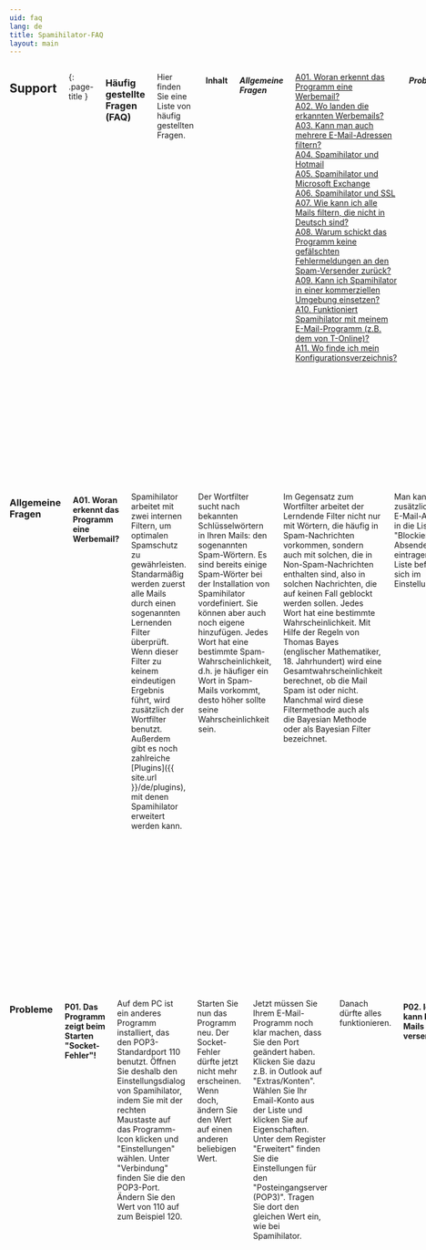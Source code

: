 ```yaml
---
uid: faq
lang: de
title: Spamihilator-FAQ
layout: main
---
```


<div class="row">
<div class="twelve columns" markdown="1">

## Support
{: .page-title }

### Häufig gestellte Fragen (FAQ)

Hier finden Sie eine Liste von häufig gestellten Fragen.

#### Inhalt

##### Allgemeine Fragen

[A01. Woran erkennt das Programm eine Werbemail?](#a01)  
[A02. Wo landen die erkannten Werbemails?](#a02)  
[A03. Kann man auch mehrere E-Mail-Adressen filtern?](#a03)  
[A04. Spamihilator und Hotmail](#a04)  
[A05. Spamihilator und Microsoft Exchange](#a05)  
[A06. Spamihilator und SSL](#a06)  
[A07. Wie kann ich alle Mails filtern, die nicht in Deutsch sind?](#a07)  
[A08. Warum schickt das Programm keine gefälschten Fehlermeldungen an den Spam-Versender zurück?](#a08)  
[A09. Kann ich Spamihilator in einer kommerziellen Umgebung einsetzen?](#a09)  
[A10. Funktioniert Spamihilator mit meinem E-Mail-Programm (z.B. dem von T-Online)?](#a10)  
[A11. Wo finde ich mein Konfigurationsverzeichnis?](#a11)  

##### Probleme

[P01. Das Programm zeigt beim Starten "Socket-Fehler"!](#p01)  
[P02. Ich kann keine Mails mehr versenden!](#p02)  
[P03. Ich kann keine E-Mails mehr empfangen!](#p03)  
[P04. Spamihilator filtert nichts](#p04)  
[P05. Ich habe eine Absender-Adresse zur Liste der blockierten Absender hinzugefügt. Wie kann ich sie dort wieder löschen?](#p05)  
[P06. Ich habe versehentlich den Papierkorb geleert. Wie kann ich eine Nachricht zurückholen?](#p06)  
[P07. Ich habe versehentlich eine Mail aus dem Trainingsbereich gelöscht. Wie kann ich sie zurückholen?](#p07)  

</div>
</div>

<div class="row">
<div class="twelve columns">
<hr>
</div>
</div>

<div class="row">
<div class="twelve columns" markdown="1">

### Allgemeine Fragen

#### <a id="a01"></a>A01. Woran erkennt das Programm eine Werbemail?

Spamihilator arbeitet mit zwei internen Filtern, um optimalen Spamschutz zu gewährleisten.
Standarmäßig werden zuerst alle Mails durch einen sogenannten Lernenden Filter überprüft. Wenn dieser
Filter zu keinem eindeutigen Ergebnis führt, wird zusätzlich der Wortfilter benutzt.
Außerdem gibt es noch zahlreiche [Plugins]({{ site.url }}/de/plugins), mit
denen Spamihilator erweitert werden kann.

Der Wortfilter sucht nach bekannten Schlüsselwörtern in Ihren Mails: den sogenannten Spam-Wörtern.
Es sind bereits einige Spam-Wörter bei der Installation von Spamihilator vordefiniert.
Sie können aber auch noch eigene hinzufügen. Jedes Wort hat eine bestimmte Spam-Wahrscheinlichkeit,
d.h. je häufiger ein Wort in Spam-Mails vorkommt, desto höher sollte seine Wahrscheinlichkeit sein.

Im Gegensatz zum Wortfilter arbeitet der Lerndende Filter nicht nur mit Wörtern, die häufig
in Spam-Nachrichten vorkommen, sondern auch mit solchen, die in Non-Spam-Nachrichten enthalten
sind, also in solchen Nachrichten, die auf keinen Fall geblockt werden sollen. Jedes Wort hat
eine bestimmte Wahrscheinlichkeit. Mit Hilfe der Regeln von Thomas Bayes (englischer Mathematiker, 18.
Jahrhundert) wird eine Gesamtwahrscheinlichkeit berechnet, ob die Mail Spam ist oder nicht. Manchmal
wird diese Filtermethode auch als die Bayesian Methode oder als Bayesian Filter bezeichnet.

Man kann zusätzlich noch E-Mail-Adressen in die Liste "Blockierter Absender" eintragen.
Diese Liste befindet sich im Einstellungsmenü.

#### <a id="a02"></a>A02. Wo landen die erkannten Werbemails?

Grundsätzlich werden alle Emails heruntergeladen. Nachrichten, die als Werbung erkannt werden,
werden im Papierkorb von Spamihilator abgespeichert. Sie können diesen öffnen, indem Sie
mit der rechten Maustaste auf das Programm-Symbol neben der Uhr klicken und dann "Papierkorb"
wählen. Dort lassen sich die Werbenachrichten anschauen, endgültig löschen und wiederherstellen.

Spamihilator sorgt immer dafür, dass der Papierkorb nicht zu voll wird. Sehr alte Mails
werden automatisch gelöscht.

#### <a id="a03"></a>A03. Kann man auch mehrere E-Mail-Adressen filtern?

Natürlich können Sie mehrere Adressen filtern. Der Setup-Assistent konfiguriert automatisch
alle Konten, die er findet, für die Benutzung mit Spamihilator.

Wenn Sie verschiedene E-Mail-Programme verwenden, können Sie den Assistenten mehrmals aufrufen,
um alle Programme richtig einzustellen. Sie finden ihn im Startmenü in der Spamihilator-Programmgruppe.

Wenn der Setup-Assistent ein Konto nicht findet, müssen Sie es manuell konfigurieren. Schauen
Sie sich dazu folgenden Link an:  
<http://www.spamihilator.com/de/docs/configclient/>

Dort finden Sie eine kurze Anleitung, wie man auch andere Konten per Hand einstellt.

#### <a id="a04"></a>A04. Spamihilator und Hotmail

Spamihilator unterstützt zur Zeit nur POP3 und IMAP. Leider funktioniert Hotmail nicht mit diesen Protokollen.

#### <a id="a05"></a>A05. Spamihilator und Microsoft Exchange

Spamihilator unterstützt zur Zeit nur POP3 und IMAP. Sie müssen Ihren Exchange-Server also so
einstellen, dass eines dieser beiden Protokolle benutzt wird.

#### <a id="a06"></a>A06. Spamihilator und SSL

Spamihilator unterstützt verschlüsselte Verbindungen über TLS/SSL. Wenn die Option "Aktiviere SSL/TLS
automatisch, falls verfügbar" in den Einstellungen von Spamihilator (unter "Verbindung/SSL/TLS") aktiviert ist,
dann versucht das Programm automatisch eine verschlüsselte Verbindung herzustellen. Falls dies nicht
funktionieren sollte, nutzt Spamihilator eine unverschlüsselte Verbindung.

Ältere Versionen (vor 0.9.8) von Spamihilator unterstützen kein SSL. Bitte schalten Sie diese
Funktion in Ihrem E-Mail-Programm ab oder laden Sie sich die aktuellste Spamihilator-Version
[herunter]({{ site.url }}/de/download).

#### <a id="a07"></a>A07. Wie kann ich alle Mails filtern, die nicht in Deutsch sind?

Benutzen Sie den Trainingsbereich regelmäßig und markieren Sie alle Mails, die nicht
in Deutsch sind, als Spam und alle anderen als Non-Spam. Spamihilator lernt dadurch
zwischen Deutsch und anderen Sprachen zu unterscheiden und somit, wie es alle fremdsprachigen Mails
blockieren kann.

#### <a id="a08"></a>A08. Warum schickt das Programm keine gefälschten Fehlermeldungen an den Spam-Versender zurück?

Es ist eine nette Idee, falsche Fehlermeldungen an den Spam-Versender zurückzuschicken, damit dieser
denkt, die betroffene E-Mail-Adresse würde nicht existieren, oder um das Postfach des
Spam-Versenders selbst zu verstopfen. Diese Vorgehensweise gilt jedoch im Allgemeinen als
kontraproduktiv und zwar aus folgenden Gründen:

1. Die meisten Spam-Versender benutzen eine E-Mail-Adresse nur einmalig zum Versenden der
   Spam-Mails. Danach ist die Adresse oft ungültig. Das Zurücksenden von E-Mails würde
   Fehlermeldungen erzeugen, die dann wieder zu Ihnen zurückkommen.
2. Oftmals verwenden Spam-Versender gefälschte E-Mail-Adressen oder sogar existierende Adressen von
   anderen Leuten. Die falschen Fehlermeldungen könnten also auch unschuldige Benutzer treffen!
3. Eine Fehlermeldung kann man nicht 100%ig fälschen, sodass es für den Spam-Versender sogar
   möglich wäre zu erkennen, dass sich hinter Ihrer Adresse tatsächlich ein gültiges Postfach verbirgt,
   das sogar noch abgerufen wird.

#### <a id="a09"></a>A09. Kann ich Spamihilator in einer kommerziellen Umgebung einsetzen?

Spamihilator ist Freeware und somit kostenlos. Sie können es privat und in der Firma einsetzen ohne etwas
dafür bezahlen zu müssen. Weitere Informationen finden Sie in der [Spamihilator-Lizenz](#).

#### <a id="a10"></a>A10. Funktioniert Spamihilator mit meinem E-Mail-Programm (z.B. dem von T-Online)?

Grundsätzlich funktioniert Spamihilator mit jedem E-Mail-Programm, das POP3 oder IMAP verwendet.
Der Setup-Assistent von Spamihilator kann folgende Programme automatisch konfigurieren:
Outlook 2000/XP/2003/Express, Eudora, Mozilla Thunderbird, IncrediMail, Pegasus Mail, Phoenix Mail und Opera.

Andere E-Mail-Programme müssen Sie manuell einstellen. Schauen Sie dazu bitte in die [Hilfe]({{ site.url }}/de/help).

#### <a id="a11"></a>A11. Wo finde ich mein Konfigurationsverzeichnis?

Die neusten Versionen von Spamihilator sind mehrbenutzerfähig, d.h. auf Systemen, an denen mehrere Benutzer arbeiten, werden die Programmeinstellungen (inkl. Papierkorb, Trainingsbereich o.ä.) im Anwendungsdaten-Verzeichnis des jeweiligen Benutzers abgelegt und nicht mehr im Programm-Verzeichnis. Dies stellt außerdem sicher, dass Änderungen an den Einstellungen immer erfolgreich gespeichert werden können, auch wenn der Benutzer keinen Schreibzugriff auf das Programm-Verzeichnis hat, wie es z.B. unter Windows Vista/7 standardmäßig der Fall ist. Aber auch unter Windows 2000 und XP ist dieses Verzeichnis schreibgeschützt, wenn der Benutzer mit einem eingeschränkten Konto arbeitet.

Wichtige Dateien in Konfigurationsverzeichnis sind z.B.: `spamihilator.ini`, `client.log`, `server.log`, `recyclebin.xml` und `training.xml`.

Sie finden das Verzeichnis an einem der folgenden Orte:

1.  Wenn bei der Installation von Spamihilator "Getrennte Einstellungen" gewählt wurde (empfohlen, Standard-Methode):  
    Windows 2000/XP:  
    _C:\Dokumente und Einstellungen\\**Benutzername**\Anwendungsdaten\Spamihilator_  
    Windows Vista/7:  
    _C:\Benutzer\\**Benutzername**\AppData\Roaming\Spamihilator_  
2.  Wenn bei der Installation "Gemeinsame Einstellungen für alle Benutzer" gewählt wurde (alte Methode):  
    _C:\Programme\Spamihilator_

</div>
</div>

<div class="row">
<div class="twelve columns">
<hr>
</div>
</div>

<div class="row">
<div class="twelve columns" markdown="1">

### Probleme

#### <a id="p01"></a>P01. Das Programm zeigt beim Starten "Socket-Fehler"!

Auf dem PC ist ein anderes Programm installiert, das den POP3-Standardport 110 benutzt. Öffnen
Sie deshalb den Einstellungsdialog von Spamihilator, indem Sie mit der rechten Maustaste auf das
Programm-Icon klicken und "Einstellungen" wählen. Unter "Verbindung" finden Sie die den
POP3-Port. Ändern Sie den Wert von 110 auf zum Beispiel 120.

Starten Sie nun das Programm neu. Der Socket-Fehler dürfte jetzt nicht mehr erscheinen. Wenn doch,
ändern Sie den Wert auf einen anderen beliebigen Wert.

Jetzt müssen Sie Ihrem E-Mail-Programm noch klar machen, dass Sie den Port geändert haben. Klicken Sie
dazu z.B. in Outlook auf "Extras/Konten". Wählen Sie Ihr Email-Konto aus der Liste und klicken Sie
auf Eigenschaften. Unter dem Register "Erweitert" finden Sie die Einstellungen für den
"Posteingangserver (POP3)". Tragen Sie dort den gleichen Wert ein, wie bei Spamihilator.

Danach dürfte alles funktionieren.

#### <a id="p02"></a>P02. Ich kann keine Mails mehr versenden!

Ihr E-Mail-Provider benötigt eine Authentifizierung, bevor Sie senden können. Spamihilator ändert aber
Ihren Benutzernamen in Ihrem E-Mail-Programm.

In Outlook können Sie die Server-Authentifizierung z.B. folgendermaßen aktivieren:
Öffnen Sie Outlook und wählen Sie "Extras/Konten". Klicken Sie auf Ihr E-Mail-Konto und dann
auf "Eigenschaften". Unter dem Reiter "Server" finden Sie (unten) die Server-Authentifizierung.
Aktivieren Sie das Kontrollkästchen und klicken Sie auf "Einstellungen".

Tragen Sie bei "Anmelden mit" nun Ihren richtigen E-Mail-Benutzernamen und Passwort ein. Bestätigen Sie mit OK.

In Eudora können Sie keinen gesonderten Benutzernamen fürs E-Mail-Versenden angeben. Sie müssen dort
die Hinweise des Herstellers beachten:  
<http://www.eudora.com/techsupport/kb/2107hq.html> (englisch)

#### <a id="p03"></a>P03. Ich kann keine E-Mails mehr empfangen!

Stellen Sie sicher, dass die gesicherte Kennwortauthentifizierung in den Kontoeinstellungen Ihres
E-Mail-Programms ausgeschaltet ist. Spamihilator unterstützt nämlich zur Zeit das AUTH-Kommando noch nicht.

In Outlook Express rufen Sie zum Beispiel wieder Ihr Einstellungsfenster für Ihr E-Mail-Konto
auf und öffnen den Reiter "Server". Deaktivieren Sie dort die Option "Anmeldung durch gesicherte
Kennwortauthentifizierung".

Eventuell haben Sie auch eine Firewall installiert und Spamihilator kann sich deswegen
nicht mit dem Internet verbinden. Ändern Sie die Einstellungen Ihrer Firewall, damit
Spamihilator vollen Zugriff aufs Internet hat. Es muss außerdem in der Lage sein, als
lokaler Mail-Server arbeiten zu können.

Auf manchen Systemen kann es dazu kommen, dass das E-Mail-Programm den lokalen POP3-Server "localhost"
nicht auflösen kann. Bitte öffnen Sie in so einem Fall die Konto-Einstellungen Ihres
E-Mail-Programms und tragen Sie dort unter "POP3-Server" statt "localhost" die IP-Adresse
"127.0.0.1" ein (ohne Anführungszeichen).

#### <a id="p04"></a>P04. Spamihilator filtert nichts

Sie müssen sicherstellen, dass die Konfiguration Ihres E-Mail-Programms richtig ist. Wenn Sie zum
Beispiel E-Mails abholen und es erscheint kein gelbes Fenster unten rechts in der Bildschirmecke,
das Ihnen den Download-Status anzeigt, dann müssen Sie Ihr E-Mail-Programm eventuell noch
einmal richtig einstellen.

Benutzen Sie dazu entweder den Setup-Assistenten, den Sie auch im Startmenü in der Spamihilator-Programmgruppe
finden, oder richten Sie Ihr E-Mail-Programm manuell ein. Lesen Sie dazu die
[Anleitung in der Hilfe](http://www.spamihilator.com/de/help/configclient).

Bitte überprüfen Sie auch, ob alle Spam-Filter eingeschaltet sind. Öffnen Sie dazu das
Einstellungsfenster von Spamihilator und klicken Sie auf "Filter-Eigenschaften". Aktivieren Sie alle
Filter (wie z.B. den Lernenden Filter und den Spam-Wort-Filter).

#### <a id="p05"></a>P05. Ich habe eine Absender-Adresse zur Liste der blockierten Absender hinzugefügt. Wie kann ich sie dort wieder löschen?

Klicken Sie mit der rechten Maustaste auf das Spamihilator-Symbol unten rechts neben der
Uhr im Taskleisteninfobereich. Wählen Sie "Einstellungen" aus dem Menü, um Spamihilators
Einstellungen zu öffnen. Klicken Sie auf "Blockierte Absender" auf der linken Seite und
wählen Sie dann die Adresse, die Sie entfernen möchten, aus der Liste auf der
rechten Seite. Drücken Sie auf "Löschen", um die Adresse zu entfernen.

#### <a id="p06"></a>P06. Ich habe versehentlich den Papierkorb geleert. Wie kann ich eine Nachricht zurückholen?

Der Papierkorb ist die letzte Anlaufstelle für Nachrichten, die von Spamihilator gelöscht
wurden. Er funktioniert genauso wie der Windows-Papierkorb oder der echte Papierkorb
neben Ihrem Schreibtisch: Sobald Sie ihn geleert haben, ist der Inhalt
unwiderruflich verloren. Sie können keine E-Mails aus einem leeren Papierkorb wiederherstellen.

Es besteht jedoch die Chance, dass sich eine Kopie der Nachricht, die Sie suchen,
nach wie vor im Trainingsbereich befindet. Schauen Sie dort nach, ob Sie
sie noch finden. Sie können sie dort über den Menüpunkt "Datei/Speichern unter..." auf
der Festplatte ablegen.

#### <a id="p07"></a>P07. Ich habe versehentlich eine Mail aus dem Trainingsbereich gelöscht. Wie kann ich sie zurückholen?

Bitte beachten Sie, dass der Trainingsbereich lediglich eine Kopie jeder eingehenden Nachricht
speichert. Die echte Nachricht befindet sich im Papierkorb von Spamihilator (falls sie
zuvor als Spam eingestuft wurde) oder im Posteingang Ihres E-Mail-Programms.

</div>
</div>
